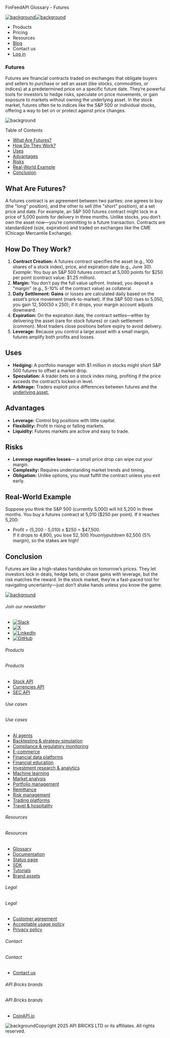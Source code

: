 FinFeedAPI Glossary - Futures

[![background](/_next/image?url=https%3A%2F%2Fcdn.sanity.io%2Fimages%2Fxpx4czto%2Fproduction%2Fc9a795fc7fb3558997d636211a44e71eb59288f0-773x184.png&w=1920&q=75)![background](https://cdn.sanity.io/images/xpx4czto/production/875913d8710b3054c19fad19673dc5592614265e-773x184.svg)](/)

* Products
* Pricing
* Resources
* [Blog](/blog)
* Contact us
* [Log in](https://console.finfeedapi.com/?link=/apikeys/create)

### Futures

Futures are financial contracts traded on exchanges that obligate buyers and sellers to purchase or sell an asset (like stocks, commodities, or indices) at a predetermined price on a specific future date. They’re powerful tools for investors to hedge risks, speculate on price movements, or gain exposure to markets without owning the underlying asset. In the stock market, futures often tie to indices like the S&P 500 or individual stocks, offering a way to bet on or protect against price changes.

![background](https://cdn.sanity.io/images/xpx4czto/production/999c709b2777af013884c6e2623e9aa699585a06-429x429.svg)

Table of Contents

* [What Are Futures?](#link-8e3444b668d8)
* [How Do They Work?](#link-509994a747b9)
* [Uses](#link-7fa5cbdb11b8)
* [Advantages](#link-26ab4f0f6ff8)
* [Risks](#link-6fdc8f87c4df)
* [Real-World Example](#link-13048f41e4ed)
* [Conclusion](#link-de21ec2f50e1)

What Are Futures?
-----------------

A futures contract is an agreement between two parties: one agrees to buy (the "long" position), and the other to sell (the "short" position), at a set price and date. For example, an S&P 500 futures contract might lock in a price of 5,000 points for delivery in three months. Unlike stocks, you don’t own the asset now—you’re committing to a future transaction. Contracts are standardized (size, expiration) and traded on exchanges like the CME (Chicago Mercantile Exchange).

How Do They Work?
-----------------

1. **Contract Creation:** A futures contract specifies the asset (e.g., 100 shares of a stock index), price, and expiration date (e.g., June 30). *Example:* You buy an S&P 500 futures contract at 5,000 points for $250 per point (contract value: $1.25 million).
2. **Margin:** You don’t pay the full value upfront. Instead, you deposit a "margin" (e.g., 5-10% of the contract value) as collateral.
3. **Daily Settlement: Gains** or losses are calculated daily based on the asset’s price movement (mark-to-market). If the S&P 500 rises to 5,050, you gain $12,500 ($50 x 250); if it drops, your margin account adjusts downward.
4. **Expiration:** On the expiration date, the contract settles—either by delivering the asset (rare for stock futures) or cash settlement (common). Most traders close positions before expiry to avoid delivery.
5. **Leverage:** Because you control a large asset with a small margin, futures amplify both profits and losses.

Uses
----

* **Hedging:** A portfolio manager with $1 million in stocks might short S&P 500 futures to offset a market drop.
* **Speculation:** A trader bets on a stock index rising, profiting if the price exceeds the contract’s locked-in level.
* **Arbitrage:** Traders exploit price differences between futures and the [underlying asset.](https://www.finfeedapi.com/learn/glossary/underlying-asset)

Advantages
----------

* **Leverage:** Control big positions with little capital.
* **Flexibility:** Profit in rising or falling markets.
* **Liquidity:** Futures markets are active and easy to trade.

Risks
-----

* **Leverage magnifies losses**— a small price drop can wipe out your margin.
* **Complexity:** Requires understanding market trends and timing.
* **Obligation:** Unlike options, you must fulfill the contract unless you exit early.

Real-World Example
------------------

Suppose you think the S&P 500 (currently 5,000) will hit 5,200 in three months. You buy a futures contract at 5,010 ($250 per point). If it reaches 5,200:

* Profit = (5,200 - 5,010) x $250 = $47,500.  
  If it drops to 4,800, you lose $52,500. You only put down ~$62,500 (5% margin), so the stakes are high!

Conclusion
----------

Futures are like a high-stakes handshake on tomorrow’s prices. They let investors lock in deals, hedge bets, or chase gains with leverage, but the risk matches the reward. In the stock market, they’re a fast-paced tool for navigating uncertainty—just don’t shake hands unless you know the game.

[![background](https://cdn.sanity.io/images/xpx4czto/production/8a2788aebc71f7f5dce82eb1b7a5e5cec9a64838-773x184.svg)](/)

###### Join our newsletter

* [![Slack](https://cdn.sanity.io/images/xpx4czto/production/26371f7c1474b3ce9e67c32e006a140ddd704b95-512x512.svg)](https://finfeedapi.slack.com/x-p8539721774929-8529109118914-8531038476964/messages/C08FVM7P68H)
* [![X](/_next/image?url=https%3A%2F%2Fcdn.sanity.io%2Fimages%2Fxpx4czto%2Fproduction%2F0aa41878d0ceb77292d9f847b2f4e21d688460c1-2400x2453.png&w=64&q=75)](https://x.com/FinFeedAPI "Follow FinFeedAPI on X")
* [![LinkedIn](/_next/image?url=https%3A%2F%2Fcdn.sanity.io%2Fimages%2Fxpx4czto%2Fproduction%2Fb9ce6f119974543779bbcad7563e234be8edd900-840x779.png&w=64&q=75)](https://www.linkedin.com/company/finfeedapi/?viewAsMember=true "Join FinFeedAPI on LinkedIn")
* [![GitHub](https://cdn.sanity.io/images/xpx4czto/production/f202b6faccfd5cc46299b976c2635fee60b55aa0-98x96.svg)](https://github.com/api-bricks/api-bricks-sdk/tree/master/finfeedapi)

###### Products

###### Products

* [Stock API](/products/stock-api)
* [Currencies API](/products/currencies-api)
* [SEC API](/products/sec-api)

###### Use cases

###### Use cases

* [AI agents](/use-case/ai-agents)
* [Backtesting & strategy simulation](/use-case/backtesting-strategy-simulation)
* [Compliance & regulatory monitoring](/use-case/compliance-regulatory-monitoring)
* [E-commerce](/use-case/e-commerce)
* [Financial data platforms](/use-case/financial-data-platforms)
* [Financial education](/use-case/education-platforms)
* [Investment research & analytics](/use-case/investment-research-analytics)
* [Machine learning](/use-case/machine-learning)
* [Market analysis](/use-case/market-analysis)
* [Portfolio management](/use-case/portfolio-management)
* [Remittance](/use-case/remittance)
* [Risk management](/use-case/risk-management)
* [Trading platforms](/use-case/trading-platforms)
* [Travel & hospitality](/use-case/travel-hospitality)

###### Resources

###### Resources

* [Glossary](/learn/glossary)
* [Documentation](https://docs.finfeedapi.com/)
* [Status page](https://status.finfeedapi.com/)
* [SDK](https://github.com/api-bricks/api-bricks-sdk/tree/master/finfeedapi)
* [Tutorials](https://github.com/api-bricks/api-bricks-sdk/tree/master/finfeedapi/sec-api-rest/tutorials)
* [Brand assets](https://brandfetch.com/finfeedapi.com)

###### Legal

###### Legal

* [Customer agreement](/legal#link-479af90ac5b8)
* [Acceptable usage policy](/legal#link-469068dc1416)
* [Privacy policy](/legal#link-192d9f962f94)

###### Contact

###### Contact

* [Contact us](/contact-us)

###### API Bricks brands

###### API Bricks brands

* [CoinAPI.io](https://www.coinapi.io/?utm_source=finfeedapi&utm_medium=referral&utm_campaign=finfeedapi_footer)

![background](https://cdn.sanity.io/images/xpx4czto/production/33a64ee50c88a79ba86cc35ba36e9eb13987bbe7-152x184.svg)Copyright 2025 API BRICKS LTD or its affiliates. All rights reserved.